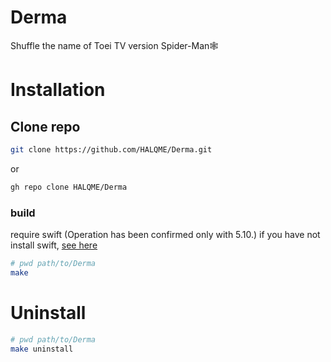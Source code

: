

# Derma
Shuffle the name of Toei TV version Spider-Man🕸️

# Installation
## Clone repo
```bash
git clone https://github.com/HALQME/Derma.git
```
or 
```bash
gh repo clone HALQME/Derma
```
### build
require swift (Operation has been confirmed only with 5.10.)
if you have not install swift, [see here](https://www.swift.org/install/)
```bash
# pwd path/to/Derma
make
```

# Uninstall
```bash
# pwd path/to/Derma
make uninstall
```
